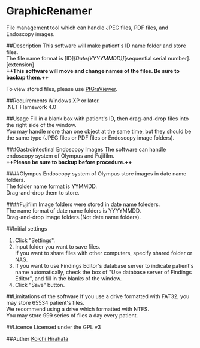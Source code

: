 GraphicRenamer
=============
File management tool which can handle JPEG files, PDF files, and Endoscopy images.

##Description
This software will make patient's ID name folder and store files.  
The file name format is [ID]_[Date(YYYYMMDD)]_[sequential serial number].[extension]  
**++This software will move and change names of the files. Be sure to backup them.++**  
  
To view stored files, please use [PtGraViewer](https://github.com/KoichiHirahata/PtGraViewer).

##Requirements
Windows XP or later.  
.NET Flamework 4.0

##Usage
Fill in a blank box with patient's ID, then drag-and-drop files into the right side of the window.  
You may handle more than one object at the same time, but they should be the same type (JPEG files or PDF files or Endoscopy image folders).

###Gastrointestinal Endoscopy Images
The software can handle endoscopy system of Olympus and Fujifilm.  
**++Please be sure to backup before procedure.++**

####Olympus
Endoscopy system of Olympus store images in date name folders.  
The folder name format is YYMMDD.  
Drag-and-drop them to store.

####Fujifilm
Image folders were stored in date name foleders.  
The name format of date name folders is YYYYMMDD.  
Drag-and-drop image folders.(Not date name folders).

##Initial settings
1. Click "Settings".
2. Input folder you want to save files.  
If you want to share files with other computers, specify shared folder or NAS.
3. If you want to use Findings Editor's database server to indicate patient's name automatically, check the box of "Use database server of Findings Editor", and fill in the blanks of the window.
4. Click "Save" button.

##Limitations of the software
If you use a drive formatted with FAT32, you may store 65534 patient's files.  
We recommend using a drive which formatted with NTFS.  
You may store 999 series of files a day every patient.

##Licence
Licensed under the GPL v3

##Auther
[Koichi Hirahata](https://github.com/KoichiHirahata)
